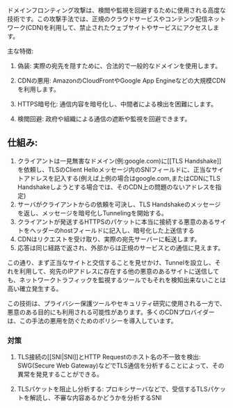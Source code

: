 
ドメインフロンティング攻撃は、検閲や監視を回避するために使用される高度な技術です。この攻撃手法では、正規のクラウドサービスやコンテンツ配信ネットワーク(CDN)を利用して、禁止されたウェブサイトやサービスにアクセスします。

主な特徴:

1. 偽装: 実際の宛先を隠すために、合法的で一般的なドメインを使用します。

2. CDNの悪用: AmazonのCloudFrontやGoogle App Engineなどの大規模CDNを利用します。

3. HTTPS暗号化: 通信内容を暗号化し、中間者による検出を困難にします。

4. 検閲回避: 政府や組織による通信の遮断や監視を回避できます。

## 仕組み:
1. クライアントは一見無害なドメイン(例:google.com)に[[TLS Handshake]]を依頼し、TLSのClient Helloメッセージ内のSNIフィールドに、正当なサイトアドレスを記入する(例えば上例の場合はgoogle.com,またはCDNにTLS Handshakeしようとする場合では、そのCDN上の問題のないアドレスを指定)
2. サーバがクライアントからの依頼を可決し、TLS Handshakeのメッセージを返し、メッセージを暗号化しTunnelingを開始する。
3. クライアントが発送するHTTPSのパケットに本当に接続する悪意のあるサイトをヘッダーのhostフィールドに記入し、暗号化した上送信する
4. CDNはリクエストを受け取り、実際の宛先サーバーに転送します。
5. 応答は同じ経路で返され、外部からは正規のサービスとの通信に見えます。

この通り、まず正当なサイトと交信することを見せかけ、Tunnelを設立し、それを利用して、宛先のIPアドレスに存在する他の悪意のあるサイトに送信しても、ネットワークトラフィックを監視するツールでもそれを検知出来ないことは高い確立発生する。

この技術は、プライバシー保護ツールやセキュリティ研究に使用される一方で、悪意のある目的にも利用される可能性があります。多くのCDNプロバイダーは、この手法の悪用を防ぐためのポリシーを導入しています。

### 対策
1. TLS接続の[[SNI|SNI]]とHTTP Requestのホスト名の不一致を検出:
   SWG(Secure Web Gateway)などでTLS通信を分析することによって、その異常を発見することができる。

2. TLSパケットを阻止し分析する:
   プロキシサーバなどで、受信するTLSパケットを解読し、不審な内容あるかどうかを分析するSNI